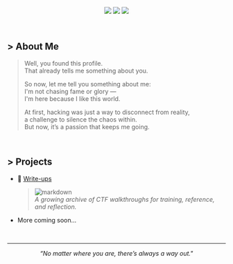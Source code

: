 <p align="center">
  <img src="https://img.shields.io/badge/Offensive-Security-E4080A?style=for-the-badge&logo=kali-linux&logoColor=white" />
  <img src="https://img.shields.io/badge/Linux-User-black?style=for-the-badge&logo=linux&logoColor=white" />
  <img src="https://img.shields.io/badge/Python-Dev-blue?style=for-the-badge&logo=python&logoColor=white" />
</p>

<br>

## > About Me
> Well, you found this profile.  
> That already tells me something about you.  
>
> So now, let me tell you something about me:  
> I'm not chasing fame or glory —  
> I'm here because I like this world.  
> 
> At first, hacking was just a way to disconnect from reality,  
> a challenge to silence the chaos within.  
> But now, it’s a passion that keeps me going.  

<br>

## > Projects
- 🧩 [Write-ups](https://github.com/my-username/write-ups)
   > ![markdown](https://img.shields.io/badge/Markdown-black?style=flat&logo=markdown) <br>
   > *A growing archive of CTF walkthroughs for training, reference, and reflection.*

- More coming soon...

<br>

---
<p align="center"><em>“No matter where you are, there’s always a way out."</em></p>
